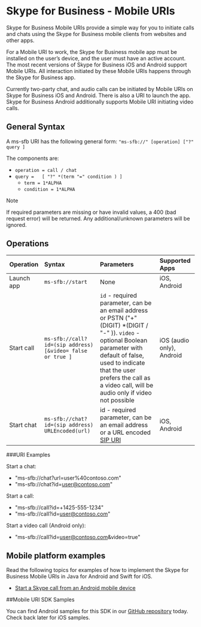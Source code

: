 # Skype for Business - Mobile URIs
Skype for Business Mobile URIs provide a simple way for you to initiate calls and chats using the Skype for Business mobile clients from websites and other apps.

For a Mobile URI to work, the Skype for Business mobile app must be installed on the user’s device, and the user must have an active account. The most recent versions of Skype for Business iOS and Android support Mobile URIs. All interaction initiated by these Mobile URIs happens through the Skype for Business app.

Currently two-party chat, and audio calls can be initiated by Mobile URIs on Skype for Business iOS and Android. There is also a URI to launch the app.  Skype for Business Android additionally supports Mobile URI initiating video calls.

## General Syntax
A ms-sfb URI has the following general form: `"ms-sfb://" [operation] ["?" query ]`

The components are: 
- `operation = call / chat`
- `query =   [ "?" *(term "=" condition ) ]`
  - `term = 1*ALPHA`
  - `condition = 1*ALPHA`

> [!NOTE] 
> If required parameters are missing or have invalid values, a 400 (bad request error) will be returned. Any additional/unknown parameters will be ignored.

## Operations

| Operation        | Syntax           | Parameters | Supported Apps  |
| ------------- |:-------------|:-----|:-----|
| Launch app     | `ms-sfb://start` | None | iOS, Android |
| Start call     | `ms-sfb://call?id=(sip address) [&video= false or true ] `|`id` -   required parameter, can be an email address or PSTN ("+" (DIGIT) *(DIGIT / "-" )).  `video` - optional Boolean parameter with default of false, used to indicate that the user prefers the call as a video call, will be audio only if video not possible |  iOS (audio only), Android |
| Start chat | `ms-sfb://chat?id=(sip address)  URLEncoded(url)`|id -   required parameter, can be an email address or a URL encoded [SIP URI](https://msdn.microsoft.com/library/office/hh347488(v=office.14).aspx) | iOS, Android|

###URI Examples

Start a chat:
- "ms-sfb://chat?url=user%40contoso.com"
- "ms-sfb://chat?id=user@contoso.com"

Start a call:
- "ms-sfb://call?id=+1425-555-1234"
- "ms-sfb://call?id=user@contoso.com"

Start a video call (Android only):
- "ms-sfb://call?id=user@contoso.com&video=true"

## Mobile platform examples

Read the following topics for examples of how to implement the Skype for Business Mobile URIs in Java for Android and Swift for iOS.

* [Start a Skype call from an Android mobile device](AndroidCall.md)

##Mobile URI SDK Samples

You can find Android samples for this SDK in our [GitHub repository](https://github.com/OfficeDev/Skype-for-Business-Android-Uri-Sample) today. 
Check back later for iOS samples.

